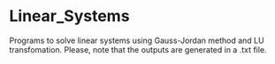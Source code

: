 # Linear_Systems
Programs to solve linear systems using Gauss-Jordan method and LU transfomation. Please, note that the outputs are generated in a .txt file.
